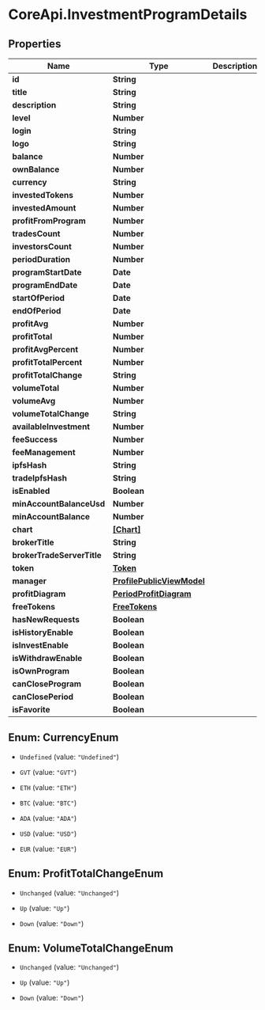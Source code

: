 # CoreApi.InvestmentProgramDetails

## Properties
Name | Type | Description | Notes
------------ | ------------- | ------------- | -------------
**id** | **String** |  | [optional] 
**title** | **String** |  | [optional] 
**description** | **String** |  | [optional] 
**level** | **Number** |  | [optional] 
**login** | **String** |  | [optional] 
**logo** | **String** |  | [optional] 
**balance** | **Number** |  | [optional] 
**ownBalance** | **Number** |  | [optional] 
**currency** | **String** |  | [optional] 
**investedTokens** | **Number** |  | [optional] 
**investedAmount** | **Number** |  | [optional] 
**profitFromProgram** | **Number** |  | [optional] 
**tradesCount** | **Number** |  | [optional] 
**investorsCount** | **Number** |  | [optional] 
**periodDuration** | **Number** |  | [optional] 
**programStartDate** | **Date** |  | [optional] 
**programEndDate** | **Date** |  | [optional] 
**startOfPeriod** | **Date** |  | [optional] 
**endOfPeriod** | **Date** |  | [optional] 
**profitAvg** | **Number** |  | [optional] 
**profitTotal** | **Number** |  | [optional] 
**profitAvgPercent** | **Number** |  | [optional] 
**profitTotalPercent** | **Number** |  | [optional] 
**profitTotalChange** | **String** |  | [optional] 
**volumeTotal** | **Number** |  | [optional] 
**volumeAvg** | **Number** |  | [optional] 
**volumeTotalChange** | **String** |  | [optional] 
**availableInvestment** | **Number** |  | [optional] 
**feeSuccess** | **Number** |  | [optional] 
**feeManagement** | **Number** |  | [optional] 
**ipfsHash** | **String** |  | [optional] 
**tradeIpfsHash** | **String** |  | [optional] 
**isEnabled** | **Boolean** |  | [optional] 
**minAccountBalanceUsd** | **Number** |  | [optional] 
**minAccountBalance** | **Number** |  | [optional] 
**chart** | [**[Chart]**](Chart.md) |  | [optional] 
**brokerTitle** | **String** |  | [optional] 
**brokerTradeServerTitle** | **String** |  | [optional] 
**token** | [**Token**](Token.md) |  | [optional] 
**manager** | [**ProfilePublicViewModel**](ProfilePublicViewModel.md) |  | [optional] 
**profitDiagram** | [**PeriodProfitDiagram**](PeriodProfitDiagram.md) |  | [optional] 
**freeTokens** | [**FreeTokens**](FreeTokens.md) |  | [optional] 
**hasNewRequests** | **Boolean** |  | [optional] 
**isHistoryEnable** | **Boolean** |  | [optional] 
**isInvestEnable** | **Boolean** |  | [optional] 
**isWithdrawEnable** | **Boolean** |  | [optional] 
**isOwnProgram** | **Boolean** |  | [optional] 
**canCloseProgram** | **Boolean** |  | [optional] 
**canClosePeriod** | **Boolean** |  | [optional] 
**isFavorite** | **Boolean** |  | [optional] 


<a name="CurrencyEnum"></a>
## Enum: CurrencyEnum


* `Undefined` (value: `"Undefined"`)

* `GVT` (value: `"GVT"`)

* `ETH` (value: `"ETH"`)

* `BTC` (value: `"BTC"`)

* `ADA` (value: `"ADA"`)

* `USD` (value: `"USD"`)

* `EUR` (value: `"EUR"`)




<a name="ProfitTotalChangeEnum"></a>
## Enum: ProfitTotalChangeEnum


* `Unchanged` (value: `"Unchanged"`)

* `Up` (value: `"Up"`)

* `Down` (value: `"Down"`)




<a name="VolumeTotalChangeEnum"></a>
## Enum: VolumeTotalChangeEnum


* `Unchanged` (value: `"Unchanged"`)

* `Up` (value: `"Up"`)

* `Down` (value: `"Down"`)




